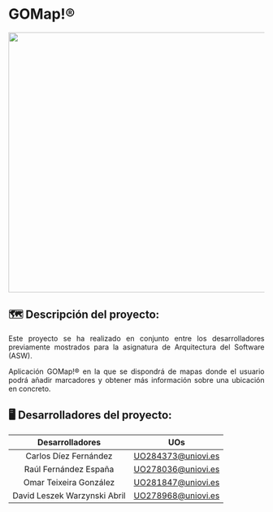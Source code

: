 # GOMap!®
<img src="https://user-images.githubusercontent.com/91057639/218590043-d4243147-e5c0-4f7b-8fed-12ed8d290490.png" width="1024" height="512">

## 🗺️ Descripción del proyecto:
<p align="justify">
Este proyecto se ha realizado en conjunto entre los desarrolladores previamente mostrados para la asignatura de Arquitectura del Software (ASW). 
</p>
<p align="justify">
Aplicación GOMap!® en la que se dispondrá de mapas donde el usuario podrá añadir marcadores y obtener más información sobre una ubicación en concreto.
</p>

## 🖥️ Desarrolladores del proyecto:
|        Desarrolladores        |         UOs        |
|:-----------------------------:|:------------------:|
|     Carlos Díez Fernández     | UO284373@uniovi.es |
|     Raúl Fernández España     | UO278036@uniovi.es |
|    Omar Teixeira González     | UO281847@uniovi.es |
|  David Leszek Warzynski Abril | UO278968@uniovi.es |
